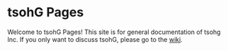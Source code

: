 # tsohG Pages
Welcome to tsohG Pages! This site is for general documentation of tsohg Inc. If you only want to discuss tsohG,
please go to the [wiki](http://github.com/tsohG-Inc/tsohG/wiki "tsohG Wiki").
